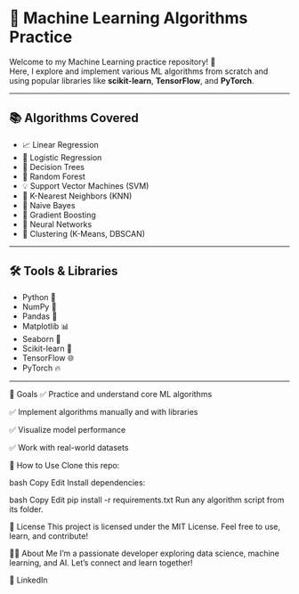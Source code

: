 # 🤖 Machine Learning Algorithms Practice

Welcome to my Machine Learning practice repository! 🚀  
Here, I explore and implement various ML algorithms from scratch and using popular libraries like **scikit-learn**, **TensorFlow**, and **PyTorch**.

---

## 📚 Algorithms Covered

- 📈 Linear Regression  
- 🧠 Logistic Regression  
- 🌳 Decision Trees  
- 🌲 Random Forest  
- 💡 Support Vector Machines (SVM)  
- 🐝 K-Nearest Neighbors (KNN)  
- 🧪 Naive Bayes  
- 🎯 Gradient Boosting  
- 🤖 Neural Networks  
- 🧬 Clustering (K-Means, DBSCAN)

---

## 🛠️ Tools & Libraries

- Python 🐍
- NumPy 🔢
- Pandas 🐼
- Matplotlib 📊
- Seaborn 🎨
- Scikit-learn 🧪
- TensorFlow 🌐
- PyTorch 🔥

---
🧠 Goals
✅ Practice and understand core ML algorithms

✅ Implement algorithms manually and with libraries

✅ Visualize model performance

✅ Work with real-world datasets

📌 How to Use
Clone this repo:

bash
Copy
Edit
Install dependencies:

bash
Copy
Edit
pip install -r requirements.txt
Run any algorithm script from its folder.

📝 License
This project is licensed under the MIT License.
Feel free to use, learn, and contribute!

🙋‍♂️ About Me
I’m a passionate developer exploring data science, machine learning, and AI.
Let’s connect and learn together!

🔗 LinkedIn 
